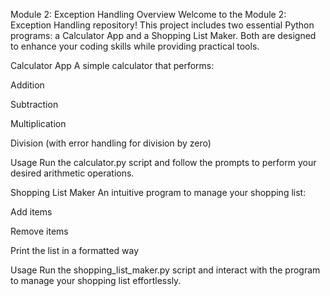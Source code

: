 Module 2: Exception Handling
Overview
Welcome to the Module 2: Exception Handling repository! This project includes two essential Python programs: a Calculator App and a Shopping List Maker. Both are designed to enhance your coding skills while providing practical tools.

Calculator App
A simple calculator that performs:

Addition

Subtraction

Multiplication

Division (with error handling for division by zero)

Usage
Run the calculator.py script and follow the prompts to perform your desired arithmetic operations.

Shopping List Maker
An intuitive program to manage your shopping list:

Add items

Remove items

Print the list in a formatted way

Usage
Run the shopping_list_maker.py script and interact with the program to manage your shopping list effortlessly.
